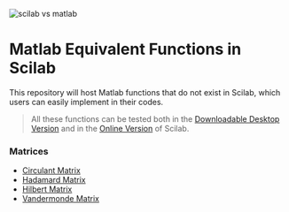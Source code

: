 ![scilab vs matlab](https://lh3.googleusercontent.com/pw/ACtC-3fvyi8T4qiAmTNEoP7jpGt37WPy4_U-oC_5dfFmg4mT450zs3KMpKIWC0LjxJnh370jMVJMRrCIDJlAwD57yYNnrUI0rmBj5poxGVkv3H1AOvmSI4Oa7nUGeRKElQhq-KujsfPYwMbyHwwAP9DQzrS3=w1922-h489-no)
# Matlab Equivalent Functions in Scilab

This repository will host Matlab functions that do not exist in Scilab, which users can easily implement in their codes.

> All these functions can be tested both in the [Downloadable Desktop Version](https://www.scilab.org/download) and in the [Online Version](https://cloud.scilab.in/) of Scilab.

### Matrices
* [Circulant Matrix](https://github.com/fcomovaz/scilab-equivalents/tree/master/Matrix_Circulant/)
* [Hadamard Matrix](https://github.com/fcomovaz/scilab-equivalents/tree/master/Matrix_Hadamard/)
* [Hilbert Matrix](https://github.com/fcomovaz/scilab-equivalents/tree/master/Matrix_Hilbert/)
* [Vandermonde Matrix](https://github.com/fcomovaz/scilab-equivalents/tree/master/Matrix_Vandermonde/)